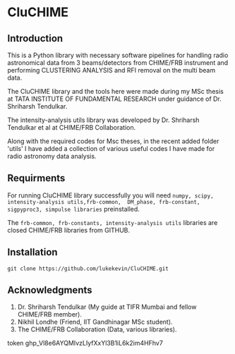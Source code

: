 # CluCHIME
## Introduction
This is a Python library with necessary software pipelines for handling radio astronomical data from 3 beams/detectors from CHIME/FRB instrument and performing CLUSTERING ANALYSIS and RFI removal on the multi beam data.

The CluCHIME library and the tools here were made during my MSc thesis at TATA INSTITUTE OF FUNDAMENTAL RESEARCH under guidance of Dr. Shriharsh      Tendulkar.

The intensity-analysis utils library was developed by Dr. Shriharsh Tendulkar et al at CHIME/FRB Collaboration. 

Along with the required codes for Msc theses, in the recent added folder 'utils' I have added a collection of various useful codes I have made for radio astronomy data analysis.

## Requirments
For running CluCHIME library successfully you will  need 
`numpy, scipy, intensity-analysis utils,frb-common,  DM_phase, frb-constant, sigpyproc3, simpulse libraries` preinstalled. 

The `frb-common, frb-constants, intensity-analysis utils` libraries are closed CHIME/FRB libraries from GITHUB. 

## Installation
`git clone https://github.com/lukekevin/CluCHIME.git`

## Acknowledgments
1) Dr. Shriharsh Tendulkar (My guide at TIFR Mumbai and fellow CHIME/FRB member).
2) Nikhil Londhe (Friend, IIT Gandhinagar MSc student).
3) The CHIME/FRB Collaboration (Data, various libraries).

token 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
